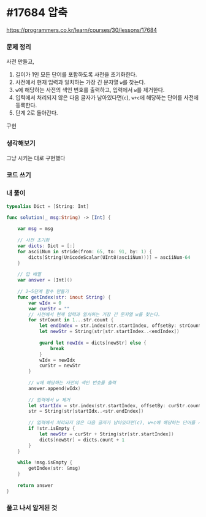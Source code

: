 # #17684 압축

https://programmers.co.kr/learn/courses/30/lessons/17684

### 문제 정리

사전 만들고, 

1. 길이가 1인 모든 단어를 포함하도록 사전을 초기화한다.
2. 사전에서 현재 입력과 일치하는 가장 긴 문자열 `w`를 찾는다.
3. `w`에 해당하는 사전의 색인 번호를 출력하고, 입력에서 `w`를 제거한다.
4. 입력에서 처리되지 않은 다음 글자가 남아있다면(`c`), `w+c`에 해당하는 단어를 사전에 등록한다.
5. 단계 2로 돌아간다.

구현

### 생각해보기

그냥 시키는 대로 구현했다

### 코드 쓰기

### 내 풀이

```swift
typealias Dict = [String: Int]

func solution(_ msg:String) -> [Int] {
    
    var msg = msg
    
    // 사전 초기화
    var dicts: Dict = [:]
    for asciiNum in stride(from: 65, to: 91, by: 1) {
        dicts[String(UnicodeScalar(UInt8(asciiNum)))] = asciiNum-64
    }
    
    // 답 배열
    var answer = [Int]()
    
    // 2~5단계 함수 만들기
    func getIndex(str: inout String) {
        var wIdx = 0
        var curStr = ""
        // 사전에서 현재 입력과 일치하는 가장 긴 문자열 w를 찾는다.
        for strCount in 1...str.count {
            let endIndex = str.index(str.startIndex, offsetBy: strCount)
            let newStr = String(str[str.startIndex..<endIndex])
            
            guard let newIdx = dicts[newStr] else {
                break
            }
            wIdx = newIdx
            curStr = newStr
        }
        
        // w에 해당하는 사전의 색인 번호를 출력
        answer.append(wIdx)
        
        // 입력에서 w 제거
        let startIdx = str.index(str.startIndex, offsetBy: curStr.count)
        str = String(str[startIdx..<str.endIndex])
        
        // 입력에서 처리되지 않은 다음 글자가 남아있다면(c), w+c에 해당하는 단어를 사전에 등록한다.
        if !str.isEmpty {
            let newStr = curStr + String(str[str.startIndex])
            dicts[newStr] = dicts.count + 1
        }
    }
    
    while !msg.isEmpty {
        getIndex(str: &msg)
    }
    
    return answer
}
```



### 풀고 나서 알게된 것

